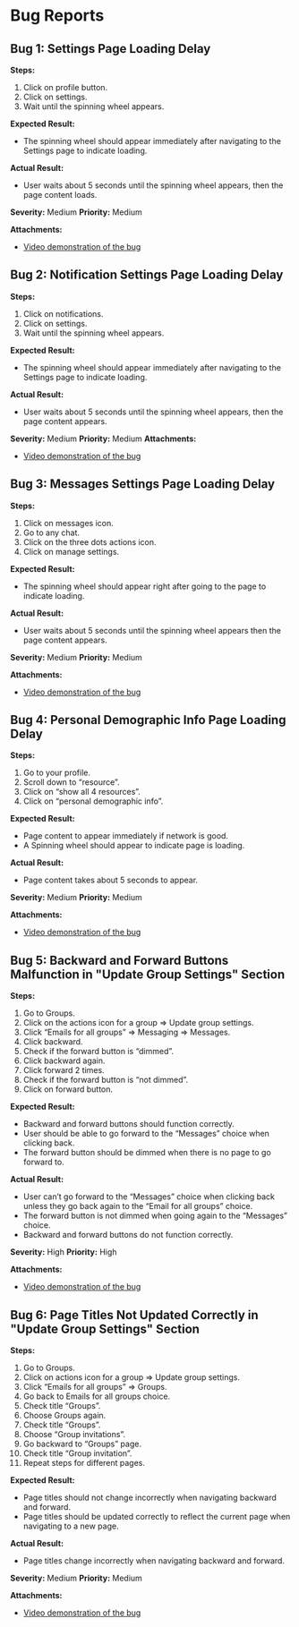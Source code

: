 # Bug Reports

## Bug 1: Settings Page Loading Delay

**Steps:**
1. Click on profile button.
2. Click on settings.
3. Wait until the spinning wheel appears.

**Expected Result:**
- The spinning wheel should appear immediately after navigating to the Settings page to indicate loading.

**Actual Result:**
- User waits about 5 seconds until the spinning wheel appears, then the page content loads.

**Severity:** Medium
**Priority:** Medium

**Attachments:**
  - [Video demonstration of the bug](https://drive.google.com/file/d/1t4gTaeH5gBWLE0p73YOJQGhp-95kdK13/view?usp=drive_link)

## Bug 2: Notification Settings Page Loading Delay

**Steps:**
1. Click on notifications.
2. Click on settings.
3. Wait until the spinning wheel appears.

**Expected Result:**
- The spinning wheel should appear immediately after navigating to the Settings page to indicate loading.

**Actual Result:**
- User waits about 5 seconds until the spinning wheel appears, then the page content appears.

**Severity:** Medium
**Priority:** Medium
**Attachments:**
  - [Video demonstration of the bug](https://drive.google.com/file/d/1w3gYar-iJqtK_Elcaxrtt2ZFmSxKfty_/view?usp=drive_link)

## Bug 3: Messages Settings Page Loading Delay

**Steps:**
1. Click on messages icon.
2. Go to any chat.
3. Click on the three dots actions icon.
4. Click on manage settings.

**Expected Result:**
- The spinning wheel should appear right after going to the page to indicate loading.

**Actual Result:**
- User waits about 5 seconds until the spinning wheel appears then the page content appears.

**Severity:** Medium
**Priority:** Medium

**Attachments:**
  - [Video demonstration of the bug](https://drive.google.com/file/d/1Mo-DEeVx5xI5mGA-5-wnc788AtwX5ucB/view?usp=drive_link)

## Bug 4: Personal Demographic Info Page Loading Delay

**Steps:**
1. Go to your profile.
2. Scroll down to “resource”.
3. Click on “show all 4 resources”.
4. Click on “personal demographic info”.

**Expected Result:**
- Page content to appear immediately if network is good.
- A Spinning wheel should appear to indicate page is loading.

**Actual Result:**
- Page content takes about 5 seconds to appear.

**Severity:** Medium
**Priority:** Medium

**Attachments:**
  - [Video demonstration of the bug](https://drive.google.com/file/d/1bn8BfGaqHr48rbLjN0x4uUWJ0yssebD1/view?usp=drive_link)

## Bug 5: Backward and Forward Buttons Malfunction in "Update Group Settings" Section

**Steps:**
1. Go to Groups.
2. Click on the actions icon for a group => Update group settings.
3. Click “Emails for all groups” => Messaging => Messages.
4. Click backward.
5. Check if the forward button is “dimmed”.
6. Click backward again.
7. Click forward 2 times.
8. Check if the forward button is “not dimmed”.
9. Click on forward button.

**Expected Result:**
- Backward and forward buttons should function correctly.
- User should be able to go forward to the “Messages” choice when clicking back.
- The forward button should be dimmed when there is no page to go forward to.

**Actual Result:**
- User can’t go forward to the “Messages” choice when clicking back unless they go back again to the “Email for all groups” choice.
- The forward button is not dimmed when going again to the “Messages” choice.
- Backward and forward buttons do not function correctly.

**Severity:** High
**Priority:** High

**Attachments:**
  - [Video demonstration of the bug](https://drive.google.com/file/d/1AJDYm7sGfUZ2xPZNJfxSp492NUcBk1pE/view?usp=drive_link)

## Bug 6: Page Titles Not Updated Correctly in "Update Group Settings" Section

**Steps:**
1. Go to Groups.
2. Click on actions icon for a group => Update group settings.
3. Click “Emails for all groups” => Groups.
4. Go back to Emails for all groups choice.
5. Check title “Groups”.
6. Choose Groups again.
7. Check title “Groups”.
8. Choose “Group invitations”.
9. Go backward to “Groups” page.
10. Check title “Group invitation”.
11. Repeat steps for different pages.

**Expected Result:**
- Page titles should not change incorrectly when navigating backward and forward.
- Page titles should be updated correctly to reflect the current page when navigating to a new page.

**Actual Result:**
- Page titles change incorrectly when navigating backward and forward.

**Severity:** Medium
**Priority:** Medium

**Attachments:**
  - [Video demonstration of the bug](https://drive.google.com/file/d/1NQg1tKZ7r_QmwAvV4BE28yQk26-Yq3Jz/view?usp=drive_link)
